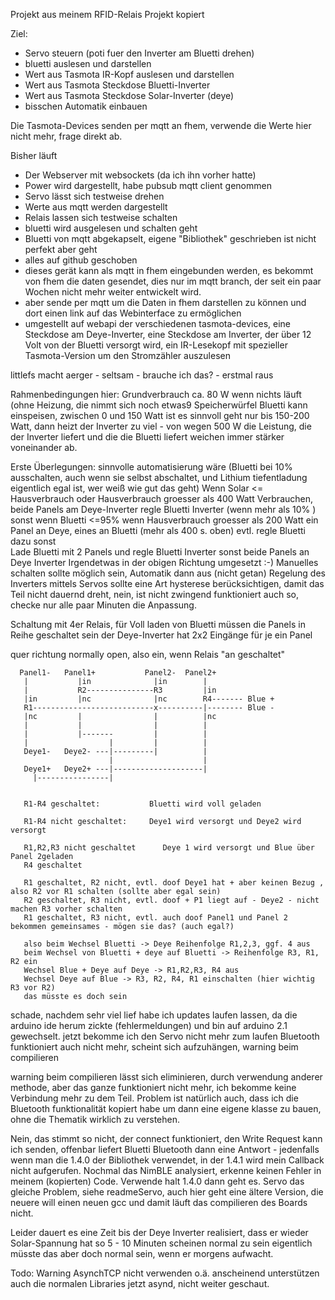 Projekt aus meinem RFID-Relais Projekt kopiert

Ziel: 
 - Servo steuern (poti fuer den Inverter am Bluetti drehen)
 - bluetti auslesen und darstellen
 - Wert aus Tasmota IR-Kopf auslesen und darstellen 
 - Wert aus Tasmota Steckdose Bluetti-Inverter 
 - Wert aus Tasmota Steckdose Solar-Inverter (deye) 
 - bisschen Automatik einbauen 

Die Tasmota-Devices senden per mqtt an fhem, verwende die Werte hier nicht mehr, frage direkt ab. 

Bisher läuft 
 - Der Webserver mit websockets (da ich ihn vorher hatte)
 - Power wird dargestellt, habe pubsub mqtt client genommen
 - Servo lässt sich testweise drehen
 - Werte aus mqtt werden dargestellt
 - Relais lassen sich testweise schalten
 - bluetti wird ausgelesen und schalten geht 
 - Bluetti von mqtt abgekapselt, eigene "Bibliothek" geschrieben
   ist nicht perfekt aber geht
 - alles auf github geschoben     
 - dieses gerät kann als mqtt in fhem eingebunden werden, es bekommt von fhem 
   die daten gesendet, dies nur im mqtt branch, der seit ein paar Wochen nicht mehr weiter entwickelt wird.
 - aber sende per mqtt um die Daten in fhem darstellen zu können und dort einen link auf das Webinterface zu ermöglichen 
 - umgestellt auf webapi der verschiedenen tasmota-devices, eine Steckdose am Deye-Inverter, eine Steckdose am Inverter, der über 12 Volt von der Bluetti versorgt wird, ein IR-Lesekopf mit 
   spezieller Tasmota-Version um den Stromzähler auszulesen
 
littlefs macht aerger - seltsam - brauche ich das? - erstmal raus

Rahmenbedingungen hier: 
 Grundverbrauch ca. 80 W wenn nichts läuft (ohne Heizung, die nimmt sich noch etwas9
 Speicherwürfel Bluetti kann einspeisen, zwischen 0 und 150 Watt ist es sinnvoll
 geht nur bis 150-200 Watt, dann heizt der Inverter zu viel - von wegen 500 W
 die Leistung, die der Inverter liefert und die die Bluetti liefert weichen 
 immer stärker voneinander ab. 

Erste Überlegungen:
 sinnvolle automatisierung wäre (Bluetti bei 10% ausschalten, auch wenn sie selbst abschaltet, 
 und Lithium tiefentladung eigentlich egal ist, wer weiß wie gut das geht) 
 Wenn Solar <= Hausverbrauch oder Hausverbrauch groesser als 400 Watt 
    Verbrauchen, beide Panels am Deye-Inverter
    regle Bluetti Inverter (wenn mehr als 10% )
 sonst 
    wenn Bluetti <=95%
       wenn Hausverbrauch groesser als  200 Watt 
            ein Panel an Deye, eines an Bluetti (mehr als 400 s. oben)
            evtl. regle Bluetti dazu 
       sonst  
         Lade Bluetti mit 2 Panels und regle Bluetti Inverter
    sonst 
       beide Panels an Deye Inverter
Irgendetwas in der obigen Richtung umgesetzt :-)
Manuelles schalten sollte möglich sein, Automatik dann aus (nicht getan) 
Regelung des Inverters mittels Servos sollte eine Art hysterese berücksichtigen, damit das Teil nicht dauernd dreht, nein, ist nicht zwingend funktioniert auch so, checke nur alle paar Minuten die Anpassung. 


Schaltung mit 4er Relais, für Voll laden von Bluetti müssen die Panels in Reihe geschaltet sein
der Deye-Inverter hat 2x2 Eingänge für je ein Panel 

quer richtung normally open, also ein, wenn Relais "an geschaltet"

      Panel1-   Panel1+           Panel2-  Panel2+ 
       |           |in              |in        |
       |           R2---------------R3         |in
       |in         |nc              |nc        R4------- Blue + 
       R1---------------------------x----------|-------- Blue - 
       |nc         |                |          |nc     
       |           |                |          |        
       |           |-------         |          |
       |                  |         |          |
       Deye1-   Deye2- ---|---------|          |
                          |                    |
       Deye1+   Deye2+ ---|--------------------|
         |----------------|
       
       
       R1-R4 geschaltet:           Bluetti wird voll geladen 

       R1-R4 nicht geschaltet:     Deye1 wird versorgt und Deye2 wird versorgt
  
       R1,R2,R3 nicht geschaltet      Deye 1 wird versorgt und Blue über Panel 2geladen 
       R4 geschaltet  
       
       R1 geschaltet, R2 nicht, evtl. doof Deye1 hat + aber keinen Bezug , also R2 vor R1 schalten (sollte aber egal sein)
       R2 geschaltet, R3 nicht, evtl. doof + P1 liegt auf - Deye2 - nicht machen R3 vorher schalten  
       R1 geschaltet, R3 nicht, evtl. auch doof Panel1 und Panel 2 bekommen gemeinsames - mögen sie das? (auch egal?) 
       
       also beim Wechsel Bluetti -> Deye Reihenfolge R1,2,3, ggf. 4 aus
       beim Wechsel von Bluetti + deye auf Bluetti -> Reihenfolge R3, R1, R2 ein
       Wechsel Blue + Deye auf Deye -> R1,R2,R3, R4 aus  
       Wechsel Deye auf Blue -> R3, R2, R4, R1 einschalten (hier wichtig R3 vor R2)
       das müsste es doch sein 
       

schade, nachdem sehr viel lief habe ich updates laufen lassen, da die arduino ide herum zickte (fehlermeldungen)
und bin auf arduino 2.1 gewechselt. jetzt bekomme ich den Servo nicht mehr zum laufen 
Bluetooth funktioniert auch nicht mehr, scheint sich aufzuhängen, warning beim compilieren

warning beim compilieren lässt sich eliminieren, durch verwendung anderer methode, aber das ganze
funktioniert nicht mehr, ich bekomme keine Verbindung mehr zu dem Teil.
Problem ist natürlich auch, dass ich die Bluetooth funktionalität kopiert habe um dann eine eigene klasse zu bauen, ohne die Thematik wirklich zu verstehen.

Nein, das stimmt so nicht, der connect funktioniert, den Write Request kann ich senden, offenbar liefert Bluetti Bluetooth dann eine Antwort - jedenfalls wenn man die 1.4.0 der Bibliothek verwendet, in der 1.4.1 wird mein Callback nicht aufgerufen. Nochmal das NimBLE analysiert, erkenne keinen Fehler in meinem (kopierten) Code. Verwende halt 1.4.0 dann geht es. 
Servo das gleiche Problem, siehe readmeServo, auch hier geht eine ältere Version, die neuere will einen neuen gcc und damit läuft das compilieren des Boards nicht. 

Leider dauert es eine Zeit bis der Deye Inverter realisiert, dass er wieder Solar-Spannung hat
so 5 - 10 Minuten scheinen normal zu sein eigentlich müsste das aber doch normal sein, wenn er morgens aufwacht.

Todo: Warning AsynchTCP nicht verwenden o.ä. anscheinend unterstützen auch die normalen Libraries jetzt asynd, nicht weiter geschaut. 

